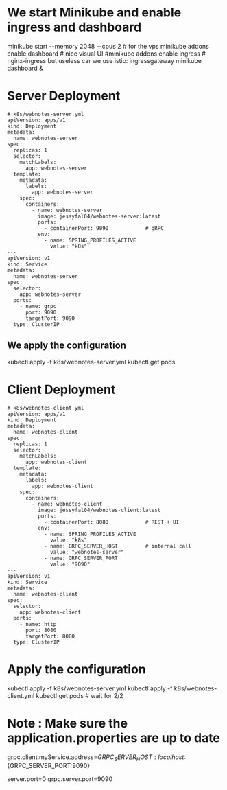 # We start Minikube and enable ingress and dashboard

minikube start --memory 2048 --cpus 2 # for the vps
minikube addons enable dashboard        # nice visual UI
#minikube addons enable ingress          # nginx-ingress but useless car we use istio: ingressgateway
minikube dashboard &

# Server Deployment
```
# k8s/webnotes-server.yml
apiVersion: apps/v1
kind: Deployment
metadata:
  name: webnotes-server
spec:
  replicas: 1
  selector:
    matchLabels:
      app: webnotes-server
  template:
    metadata:
      labels:
        app: webnotes-server
    spec:
      containers:
        - name: webnotes-server
          image: jessyfal04/webnotes-server:latest
          ports:
            - containerPort: 9090            # gRPC
          env:
            - name: SPRING_PROFILES_ACTIVE
              value: "k8s"
---
apiVersion: v1
kind: Service
metadata:
  name: webnotes-server
spec:
  selector:
    app: webnotes-server
  ports:
    - name: grpc
      port: 9090
      targetPort: 9090
  type: ClusterIP
```

## We apply the configuration
kubectl apply -f k8s/webnotes-server.yml
kubectl get pods

# Client Deployment
```
# k8s/webnotes-client.yml
apiVersion: apps/v1
kind: Deployment
metadata:
  name: webnotes-client
spec:
  replicas: 1
  selector:
    matchLabels:
      app: webnotes-client
  template:
    metadata:
      labels:
        app: webnotes-client
    spec:
      containers:
        - name: webnotes-client
          image: jessyfal04/webnotes-client:latest
          ports:
            - containerPort: 8080            # REST + UI
          env:
            - name: SPRING_PROFILES_ACTIVE
              value: "k8s"
            - name: GRPC_SERVER_HOST         # internal call
              value: "webnotes-server"
            - name: GRPC_SERVER_PORT
              value: "9090"
---
apiVersion: v1
kind: Service
metadata:
  name: webnotes-client
spec:
  selector:
    app: webnotes-client
  ports:
    - name: http
      port: 8080
      targetPort: 8080
  type: ClusterIP
```

# Apply the configuration
kubectl apply -f k8s/webnotes-server.yml
kubectl apply -f k8s/webnotes-client.yml
kubectl get pods # wait for 2/2

# Note : Make sure the application.properties are up to date
grpc.client.myService.address=${GRPC_SERVER_HOST:localhost}:${GRPC_SERVER_PORT:9090}

server.port=0
grpc.server.port=9090
